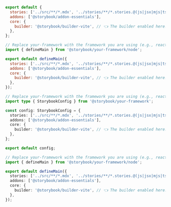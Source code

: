<!-- TODO: Vet this example for CSF Factory support -->

```js filename=".storybook/main.js" renderer="common" language="js" tabTitle="CSF 3"
export default {
  stories: ['../src/**/*.mdx', '../stories/**/*.stories.@(js|jsx|mjs|ts|tsx)'],
  addons: ['@storybook/addon-essentials'],
  core: {
    builder: '@storybook/builder-vite', // 👈 The builder enabled here.
  },
};
```

```js filename=".storybook/main.js" renderer="react" language="js" tabTitle="CSF Factory 🧪"
// Replace your-framework with the framework you are using (e.g., react-vite, nextjs, experimental-nextjs-vite)
import { defineMain } from '@storybook/your-framework/node';

export default defineMain({
  stories: ['../src/**/*.mdx', '../stories/**/*.stories.@(js|jsx|mjs|ts|tsx)'],
  addons: ['@storybook/addon-essentials'],
  core: {
    builder: '@storybook/builder-vite', // 👈 The builder enabled here.
  },
});
```

```ts filename=".storybook/main.ts" renderer="common" language="ts" tabTitle="CSF 3"
// Replace your-framework with the framework you are using (e.g., react-vite, vue3-vite)
import type { StorybookConfig } from '@storybook/your-framework';

const config: StorybookConfig = {
  stories: ['../src/**/*.mdx', '../stories/**/*.stories.@(js|jsx|mjs|ts|tsx)'],
  addons: ['@storybook/addon-essentials'],
  core: {
    builder: '@storybook/builder-vite', // 👈 The builder enabled here.
  },
};

export default config;
```

```ts filename=".storybook/main.ts" renderer="react" language="ts" tabTitle="CSF Factory 🧪"
// Replace your-framework with the framework you are using (e.g., react-vite, nextjs, experimental-nextjs-vite)
import { defineMain } from '@storybook/your-framework/node';

export default defineMain({
  stories: ['../src/**/*.mdx', '../stories/**/*.stories.@(js|jsx|mjs|ts|tsx)'],
  addons: ['@storybook/addon-essentials'],
  core: {
    builder: '@storybook/builder-vite', // 👈 The builder enabled here.
  },
});
```
